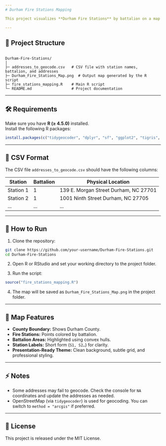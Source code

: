 ```yaml
---
# Durham Fire Stations Mapping

This project visualizes **Durham Fire Stations** by battalion on a map using R. The map is generated from a CSV file containing station names, battalion numbers, and physical addresses. Each station is geocoded to latitude and longitude, and battalion areas are highlighted with convex hulls for clarity.

---
```


## 📂 Project Structure

```

Durham-Fire-Stations/
│
├─ addresses_to_geocode.csv   # CSV file with station names, battalion, and addresses
├─ Durham_Fire_Stations_Map.png  # Output map generated by the R script
├─ fire_stations_mapping.R    # Main R script
└─ README.md                  # Project documentation

````

---

## 🛠️ Requirements

Make sure you have **R (≥ 4.5.0)** installed.  
Install the following R packages:

```r
install.packages(c("tidygeocoder", "dplyr", "sf", "ggplot2", "tigris", "ggrepel"))
````

---

## 📝 CSV Format

The CSV file `addresses_to_geocode.csv` should have the following columns:

| Station   | Battalion | Physical Location                     |
| --------- | --------- | ------------------------------------- |
| Station 1 | 1         | 139 E. Morgan Street Durham, NC 27701 |
| Station 2 | 1         | 1001 Ninth Street Durham, NC 27705    |
| ...       | ...       | ...                                   |

---

## 🚀 How to Run

1. Clone the repository:

```bash
git clone https://github.com/your-username/Durham-Fire-Stations.git
cd Durham-Fire-Stations
```

2. Open R or RStudio and set your working directory to the project folder.

3. Run the script:

```r
source("fire_stations_mapping.R")
```

4. The map will be saved as `Durham_Fire_Stations_Map.png` in the project folder.

---

## 🎨 Map Features

* **County Boundary:** Shows Durham County.
* **Fire Stations:** Points colored by battalion.
* **Battalion Areas:** Highlighted using convex hulls.
* **Station Labels:** Short form (`S1, S2…`) for clarity.
* **Presentation-Ready Theme:** Clean background, subtle grid, and professional styling.

---

## ⚡ Notes

* Some addresses may fail to geocode. Check the console for `NA` coordinates and update the addresses as needed.
* OpenStreetMap (via `tidygeocoder`) is used for geocoding. You can switch to `method = "arcgis"` if preferred.

---

## 📄 License

This project is released under the MIT License.

```
